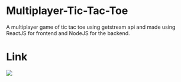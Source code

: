 # Multiplayer-Tic-Tac-Toe
A multiplayer game of tic tac toe using getstream api and made using ReactJS for frontend and NodeJS for the backend.


# Link
![](https://youtu.be/Iw1YmBoOYb4)
